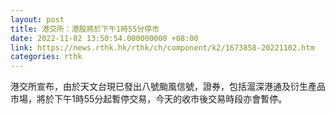 ```yaml
---
layout: post
title: 港交所：港股將於下午1時55分停市
date: 2022-11-02 13:50:54.000000000 +08:00
link: https://news.rthk.hk/rthk/ch/component/k2/1673858-20221102.htm
categories: rthk
---
```


港交所宣布，由於天文台現已發出八號颱風信號，證券，包括滬深港通及衍生產品市場，將於下午1時55分起暫停交易，今天的收市後交易時段亦會暫停。
